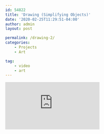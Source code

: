 ```yaml
---
id: 54822
title: 'Drawing (Simplifying Objects)'
date: '2020-02-25T11:29:51-04:00'
author: admin
layout: post

permalink: /drawing-2/
categories:
    - Projects
    - Art

tag:
    - video
    - art
---
```


<iframe class="vide" allow="accelerometer; autoplay; clipboard-write; encrypted-media; gyroscope; picture-in-picture; web-share" allowfullscreen="" frameborder="0" loading="lazy" referrerpolicy="strict-origin-when-cross-origin" src="https://www.youtube.com/embed/nDe7kHa6MVo?feature=oembed" title="Learn to Draw #02 - Simplifying Objects + Learning to See" ></iframe>